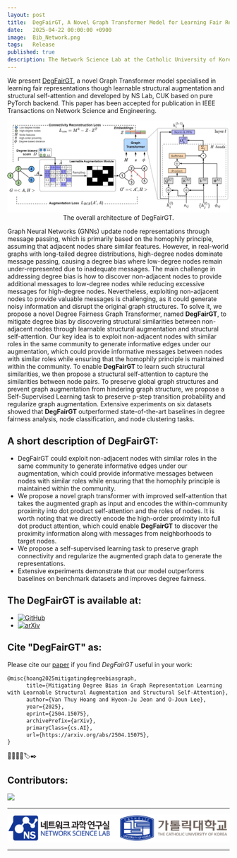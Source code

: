 ```yaml
---
layout: post
title:  DegFairGT, A Novel Graph Transformer Model for Learning Fair Representations
date:   2025-04-22 00:00:00 +0900
image:  Bib_Network.png
tags:   Release
published: true
description: The Network Science Lab at the Catholic University of Korea releases Degree Fairness Graph Transformer, namely DegFairGT, a novel Graph Transformer model specialised in learning fair representations.
---
```


We present [DegFairGT](https://github.com/NSLab-CUK/Community-aware-Graph-Transformer), a novel Graph Transformer model specialised in learning fair representations though learnable structural augmentation and structural self-attention and developed by NS Lab, CUK based on pure PyTorch backend. This paper has been accepted for publication in IEEE Transactions on Network Science and Engineering.

<p align="center">
  <img src="/images/CGT.jpg" alt="Graph Transformer Architecture" width="800">
  <br>
  <b></b> The overall architecture of DegFairGT.
</p>

Graph Neural Networks (GNNs) update node representations through message passing, which is primarily based on the homophily principle, assuming that adjacent nodes share similar features. However, in real-world graphs with long-tailed degree distributions, high-degree nodes dominate message passing, causing a degree bias where low-degree nodes remain under-represented due to inadequate messages. The main challenge in addressing degree bias is how to discover non-adjacent nodes to provide additional messages to low-degree nodes while reducing excessive messages for high-degree nodes. Nevertheless, exploiting non-adjacent nodes to provide valuable messages is challenging, as it could generate noisy information and disrupt the original graph structures. To solve it, we propose a novel Degree Fairness Graph Transformer, named **DegFairGT**, to mitigate degree bias by discovering structural similarities between non-adjacent nodes through learnable structural augmentation and structural self-attention. Our key idea is to exploit non-adjacent nodes with similar roles in the same community to generate informative edges under our augmentation, which could provide informative messages between nodes with similar roles while ensuring that the homophily principle is maintained within the community. To enable **DegFairGT** to learn such structural similarities, we then propose a structural self-attention to capture the similarities between node pairs. To preserve global graph structures and prevent graph augmentation from hindering graph structure, we propose a Self-Supervised Learning task to preserve p-step transition probability and regularize graph augmentation. Extensive experiments on six datasets showed that **DegFairGT** outperformed state-of-the-art baselines in degree fairness analysis, node classification, and node clustering tasks.


## A short description of **DegFairGT**:

- DegFairGT could exploit non-adjacent nodes with similar roles in the same community to generate informative edges under our augmentation, which could provide informative messages between nodes with similar roles while ensuring that the homophily principle is maintained within the community.
- We propose a novel graph transformer with improved self-attention that takes the augmented graph as input and encodes the within-community proximity into dot product self-attention and the roles of nodes. It is worth noting that we directly encode the high-order proximity into full dot product attention, which could enable **DegFairGT** to discover the proximity information along with messages from neighborhoods to target nodes.
- We propose a self-supervised learning task to preserve graph connectivity and regularize the augmented graph data to generate the representations.
- Extensive experiments demonstrate that our model outperforms baselines on benchmark datasets and improves degree fairness.
 

## The DegFairGT is available at:
* [![GitHub](https://img.shields.io/badge/GitHub-Data%20&%20Code-9B9B9B?style=flat-square&logo=GitHub)](https://github.com/NSLab-CUK/Community-aware-Graph-Transformer)
* [![arXiv](https://img.shields.io/badge/arXiv-2504.15075-b31b1b?style=flat-square&logo=arxiv&logoColor=red)](https://arxiv.org/abs/2504.15075)

## Cite "DegFairGT" as: 

Please cite our [paper](https://arxiv.org/abs/2504.15075) if you find *DegFairGT* useful in your work:
```
@misc{hoang2025mitigatingdegreebiasgraph,
      title={Mitigating Degree Bias in Graph Representation Learning with Learnable Structural Augmentation and Structural Self-Attention}, 
      author={Van Thuy Hoang and Hyeon-Ju Jeon and O-Joun Lee},
      year={2025},
      eprint={2504.15075},
      archivePrefix={arXiv},
      primaryClass={cs.AI},
      url={https://arxiv.org/abs/2504.15075}, 
}
```

:page_facing_up::woman_technologist::bookmark_tabs::label::black_nib:	

## Contributors: 

<a href="https://github.com/NSLab-CUK/Unified-Graph-Transformer/graphs/contributors">
  <img src="https://contrib.rocks/image?repo=NSLab-CUK/Unified-Graph-Transformer" />
</a>

***

<a href="https://nslab-cuk.github.io/"><img src="https://github.com/NSLab-CUK/NSLab-CUK/raw/main/Logo_Dual_Wide.png"/></a>

***

